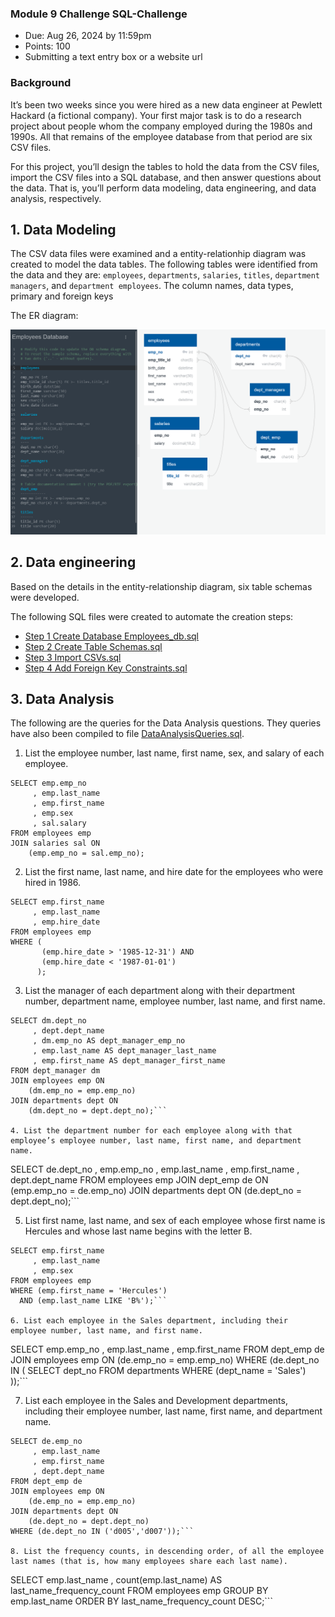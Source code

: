 ### Module 9 Challenge SQL-Challenge

-   Due: Aug 26, 2024 by 11:59pm
-   Points: 100
-   Submitting a text entry box or a website url

### Background

It’s been two weeks since you were hired as a new data engineer at Pewlett Hackard (a fictional company). Your first major task is to do a research project about people whom the company employed during the 1980s and 1990s. All that remains of the employee database from that period are six CSV files.

For this project, you’ll design the tables to hold the data from the CSV files, import the CSV files into a SQL database, and then answer questions about the data. That is, you’ll perform data modeling, data engineering, and data analysis, respectively.

## 1. Data Modeling

The CSV data files were examined and a entity-relationhip diagram was created to model the data tables. The following tables were identified from the data and they are: `employees`, `departments`, `salaries`, `titles`, `department managers`, and `department employees`. The column names, data types, primary and foreign keys

The ER diagram: 

![ERD](<EmployeeSQL/ERD/Employees Database Entity Relationship Diagram.png>) 



## 2. Data engineering

Based on the details in the entity-relationship diagram, six table schemas were developed.

The following SQL files were created to automate the creation steps:

- [Step 1 Create Database Employees_db.sql](<EmployeeSQL/Step 1 Create Database Employees_db.sql>)
- [Step 2 Create Table Schemas.sql](<EmployeeSQL/Step 2 Create Table Schemas.sql>)
- [Step 3 Import CSVs.sql](<EmployeeSQL/Step 3 Import CSVs.sql>)
- [Step 4 Add Foreign Key Constraints.sql](<EmployeeSQL/Step 4 Add Foreign Key Constraints.sql>)



## 3. Data Analysis

The following are the queries for the Data Analysis questions. They queries have also been compiled to file [DataAnalysisQueries.sql](<EmployeeSQL/DataAnalysisQueries.sql>).

1. List the employee number, last name, first name, sex, and salary of each employee.
```
SELECT emp.emp_no
     , emp.last_name
     , emp.first_name
	 , emp.sex
	 , sal.salary
FROM employees emp
JOIN salaries sal ON
	(emp.emp_no = sal.emp_no);
```
   
2. List the first name, last name, and hire date for the employees who were hired in 1986.
```
SELECT emp.first_name
     , emp.last_name
     , emp.hire_date
FROM employees emp
WHERE (
       (emp.hire_date > '1985-12-31') AND 
	   (emp.hire_date < '1987-01-01')
	  );
```
 
3. List the manager of each department along with their department number, department name, employee number, last name, and first name.
```
SELECT dm.dept_no
     , dept.dept_name
     , dm.emp_no AS dept_manager_emp_no
     , emp.last_name AS dept_manager_last_name
     , emp.first_name AS dept_manager_first_name
FROM dept_manager dm
JOIN employees emp ON
    (dm.emp_no = emp.emp_no)
JOIN departments dept ON
    (dm.dept_no = dept.dept_no);```

4. List the department number for each employee along with that employee’s employee number, last name, first name, and department name.
 ```
 SELECT de.dept_no
      , emp.emp_no
      , emp.last_name
      , emp.first_name
      , dept.dept_name
FROM employees emp
JOIN dept_emp de ON
     (emp.emp_no = de.emp_no)
JOIN departments dept ON
     (de.dept_no = dept.dept_no);```
	 
5. List first name, last name, and sex of each employee whose first name is Hercules and whose last name begins with the letter B.
```
SELECT emp.first_name
     , emp.last_name
     , emp.sex
FROM employees emp
WHERE (emp.first_name = 'Hercules')
  AND (emp.last_name LIKE 'B%');```

6. List each employee in the Sales department, including their employee number, last name, and first name.
```
SELECT emp.emp_no
     , emp.last_name
     , emp.first_name
FROM dept_emp de
JOIN employees emp ON
    (de.emp_no = emp.emp_no)
WHERE (de.dept_no IN (
                      SELECT dept_no FROM departments WHERE (dept_name = 'Sales')
                     ));```

7. List each employee in the Sales and Development departments, including their employee number, last name, first name, and department name.
```
SELECT de.emp_no
     , emp.last_name
     , emp.first_name
     , dept.dept_name
FROM dept_emp de
JOIN employees emp ON
    (de.emp_no = emp.emp_no)
JOIN departments dept ON
    (de.dept_no = dept.dept_no)
WHERE (de.dept_no IN ('d005','d007'));```

8. List the frequency counts, in descending order, of all the employee last names (that is, how many employees share each last name).
```
SELECT emp.last_name
     , count(emp.last_name) AS last_name_frequency_count
FROM employees emp
GROUP BY emp.last_name
ORDER BY last_name_frequency_count DESC;```